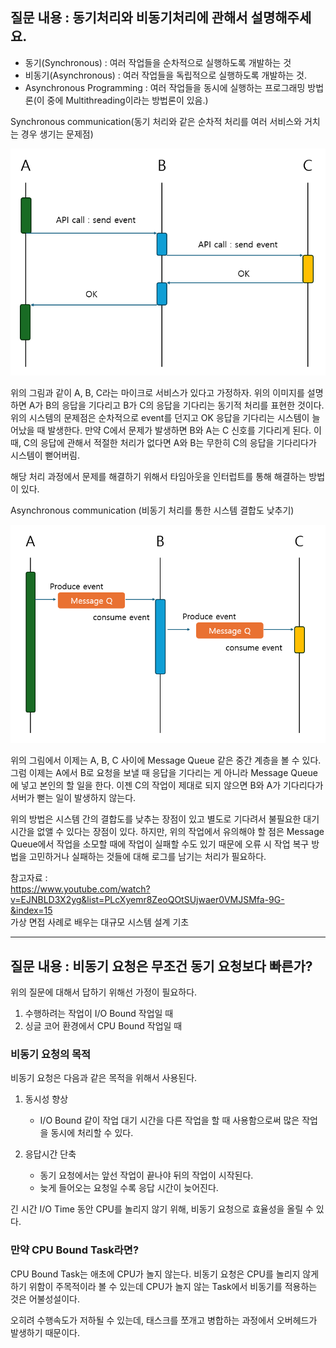 ## 질문 내용 : 동기처리와 비동기처리에 관해서 설명해주세요.

- 동기(Synchronous) : 여러 작업들을 순차적으로 실행하도록 개발하는 것
- 비동기(Asynchronous) : 여러 작업들을 독립적으로 실행하도록 개발하는 것.
- Asynchronous Programming : 여러 작업들을 동시에 실행하는 프로그래밍 방법론(이 중에 Multithreading이라는 방법론이 있음.)

Synchronous communication(동기 처리와 같은 순차적 처리를 여러 서비스와 거치는 경우 생기는 문제점)

![img.png](img/PaikMyeongGyu/synchronous_event.png)

위의 그림과 같이 A, B, C라는 마이크로 서비스가 있다고 가정하자.
위의 이미지를 설명하면 A가 B의 응답을 기다리고 B가 C의 응답을 기다리는 동기적 처리를 표현한 것이다.
위의 시스템의 문제점은 순차적으로 event를 던지고 OK 응답을 기다리는 시스템이 늘어났을 때 발생한다.
만약 C에서 문제가 발생하면 B와 A는 C 신호를 기다리게 된다.
이 때, C의 응답에 관해서 적절한 처리가 없다면 A와 B는 무한히 C의 응답을 기다리다가 시스템이 뻗어버림.

해당 처리 과정에서 문제를 해결하기 위해서 타임아웃을 인터럽트를 통해 해결하는 방법이 있다.

Asynchronous communication (비동기 처리를 통한 시스템 결합도 낮추기)

![img.png](img/PaikMyeongGyu/asynchronous_event.png)

위의 그림에서 이제는 A, B, C 사이에 Message Queue 같은 중간 계층을 볼 수 있다.
그럼 이제는 A에서 B로 요청을 보낼 때 응답을 기다리는 게 아니라 Message Queue에 넣고 본인의 할 일을 한다.
이젠 C의 작업이 제대로 되지 않으면 B와 A가 기다리다가 서버가 뻗는 일이 발생하지 않는다.

위의 방법은 시스템 간의 결합도를 낮추는 장점이 있고 별도로 기다려서 불필요한 대기 시간을 없앨 수 있다는 장점이 있다.
하지만, 위의 작업에서 유의해야 할 점은 Message Queue에서 작업을 소모할 때에 작업이 실패할 수도 있기 때문에
오류 시 작업 복구 방법을 고민하거나 실패하는 것들에 대해 로그를 남기는 처리가 필요하다.

참고자료 : <br> https://www.youtube.com/watch?v=EJNBLD3X2yg&list=PLcXyemr8ZeoQOtSUjwaer0VMJSMfa-9G-&index=15
<br>가상 면접 사례로 배우는 대규모 시스템 설계 기초

---

## 질문 내용 : 비동기 요청은 무조건 동기 요청보다 빠른가?

위의 질문에 대해서 답하기 위해선 가정이 필요하다.

1. 수행하려는 작업이 I/O Bound 작업일 때
2. 싱글 코어 환경에서 CPU Bound 작업일 때

### 비동기 요청의 목적
비동기 요청은 다음과 같은 목적을 위해서 사용된다.

1. 동시성 향상
   - I/O Bound 같이 작업 대기 시간을 다른 작업을 할 때 사용함으로써 많은 작업을 동시에 처리할 수 있다.

2. 응답시간 단축
    - 동기 요청에서는 앞선 작업이 끝나야 뒤의 작업이 시작된다.
    - 늦게 들어오는 요청일 수록 응답 시간이 늦어진다.

긴 시간 I/O Time 동안 CPU를 놀리지 않기 위해, 비동기 요청으로 효율성을 올릴 수 있다.

### 만약 CPU Bound Task라면?
CPU Bound Task는 애초에 CPU가 놀지 않는다. 
비동기 요청은 CPU를 놀리지 않게 하기 위함이 주목적이라 볼 수 있는데 CPU가 놀지 않는 Task에서 비동기를 적용하는 것은 어불성설이다.

오히려 수행속도가 저하될 수 있는데, 태스크를 쪼개고 병합하는 과정에서 오버헤드가 발생하기 때문이다.